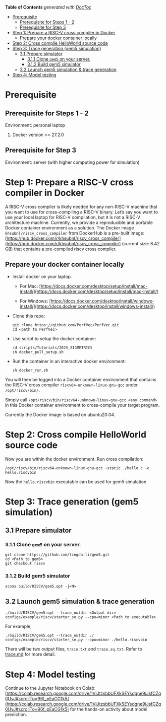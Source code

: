 <!-- START doctoc generated TOC please keep comment here to allow auto update -->
<!-- DON'T EDIT THIS SECTION, INSTEAD RE-RUN doctoc TO UPDATE -->
**Table of Contents**  *generated with [DocToc](https://github.com/ktechhub/doctoc)*

- [Prerequisite](#prerequisite)
  - [Prerequisite for Steps 1 - 2](#prerequisite-for-steps-1---2)
  - [Prerequisite for Step 3](#prerequisite-for-step-3)
- [Step 1: Prepare a RISC-V cross compiler in Docker](#step-1-prepare-a-risc-v-cross-compiler-in-docker)
  - [Prepare your docker container locally](#prepare-your-docker-container-locally)
- [Step 2: Cross compile HelloWorld source code](#step-2-cross-compile-helloworld-source-code)
- [Step 3: Trace generation (gem5 simulation)](#step-3-trace-generation-gem5-simulation)
  - [3.1 Prepare simulator](#31-prepare-simulator)
    - [3.1.1 Clone ```gem5``` on your server.](#311-clone-gem5-on-your-server)
    - [3.1.2 Build gem5 simulator](#312-build-gem5-simulator)
  - [3.2 Launch gem5 simulation & trace generation](#32-launch-gem5-simulation--trace-generation)
- [Step 4: Model testing](#step-4-model-testing)

<!-- END doctoc generated TOC please keep comment here to allow auto update -->

# Prerequisite
## Prerequisite for Steps 1 - 2
Environment: personal laptop
1. Docker version >= 27.2.0

## Prerequisite for Step 3
Environment: server (with higher computing power for simulation)

# Step 1: Prepare a RISC-V cross compiler in Docker

A RISC-V cross compiler is likely needed for any non-RISC-V machine that you want to use for cross-compiling a RISC-V binary. 
Let’s say you want to use your local laptop for RISC-V compilation, but it is not a RISC-V architecture machine.
Currently, we provide a reproducible and portable Docker container environment as a solution. The Docker image ```khsubnl/riscv_cross_compiler``` from DockerHub is a pre-built image: [https://hub.docker.com/r/khsubnl/riscv_cross_compiler](https://hub.docker.com/r/khsubnl/riscv_cross_compiler) (current size: 8.42 GB)
that contains a pre-compiled riscv cross compiler.

## Prepare your docker container locally

 - Install docker on your laptop.

    - For Mac: [https://docs.docker.com/desktop/setup/install/mac-install/](https://docs.docker.com/desktop/setup/install/mac-install/)

    - For Windows: [https://docs.docker.com/desktop/install/windows-install/](https://docs.docker.com/desktop/install/windows-install/)
   
 - Clone this repo:
   ```
   git clone https://github.com/PerfVec/PerfVec.git
   cd <path to PerfVec>
   ```

 - Use script to setup the docker container:
   ```
   cd scripts/Tutorials/2025_SIGMETRICS
   sh docker_pull_setup.sh 
   ```

 - Run the container in an interactive docker environment:
   ```
   sh docker_run.sh
   ```

You will then be logged into a Docker container environment that contains the RISC-V cross compiler ```riscv64-unknown-linux-gnu-gcc``` under ```/opt/riscv/bin/```.

Simply call ```/opt/riscv/bin/riscv64-unknown-linux-gnu-gcc <any command>``` in this Docker container environment to cross-compile your target program.

Currently the Docker image is based on ubuntu20:04.

# Step 2: Cross compile HelloWorld source code

Now you are within the docker environment. 
Run cross compilation:
```
/opt/riscv/bin/riscv64-unknown-linux-gnu-gcc -static ./hello.c -o hello.riscvbin
```

Now the `hello.riscvbin` executable can be used for gem5 simulation.

# Step 3: Trace generation (gem5 simulation)

## 3.1 Prepare simulator

### 3.1.1 Clone ```gem5``` on your server.
```
git clone https://github.com/lingda-li/gem5.git
cd <Path to gem5>
git checkout riscv
```

### 3.1.2 Build gem5 simulator
```
scons build/RISCV/gem5.opt -j<N>
```
## 3.2 Launch gem5 simulation & trace generation
```
./build/RISCV/gem5.opt --trace_outdir <Output dir> configs/example/riscv/starter_se.py --cpu=minor <Path to executable>
```

For example,
```
./build/RISCV/gem5.opt --trace_outdir ./ configs/example/riscv/starter_se.py --cpu=minor ./hello.riscvbin 
```

There will be two output files, ```trace.txt``` and ```trace.sq.txt```. Refer to [trace.md](../trace.md) for more detail.

# Step 4: Model testing
Continue to the Jupyter Notebook on Colab: [https://colab.research.google.com/drive/1ViJtzsbbUFXkSEYsdgne9iJsfCZq0UvJ#scrollTo=96f_pEaCG1k5](https://colab.research.google.com/drive/1ViJtzsbbUFXkSEYsdgne9iJsfCZq0UvJ#scrollTo=96f_pEaCG1k5) 
for the hands-on activity about model prediction.